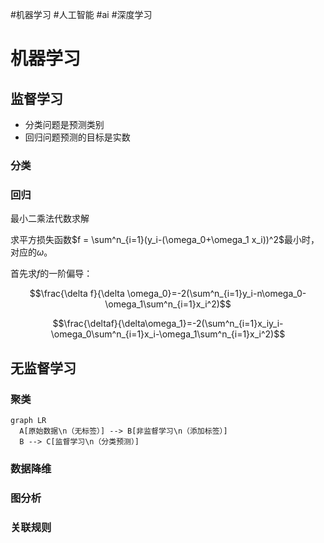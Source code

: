 #机器学习 #人工智能 #ai #深度学习

# 机器学习

## 监督学习

- 分类问题是预测类别
- 回归问题预测的目标是实数

### 分类

### 回归

最小二乘法代数求解

求平方损失函数$f = \sum^n_{i=1}(y_i-(\omega_0+\omega_1 x_i))^2$最小时，对应的$\omega$。

首先求$f$的一阶偏导：

$$\frac{\delta f}{\delta \omega_0}=-2(\sum^n_{i=1}y_i-n\omega_0-\omega_1\sum^n_{i=1}x_i^2)$$

$$\frac{\deltaf}{\delta\omega_1}=-2(\sum^n_{i=1}x_iy_i-\omega_0\sum^n_{i=1}x_i-\omega_1\sum^n_{i=1}x_i^2)$$

## 无监督学习

### 聚类

```mermaid
graph LR
  A[原始数据\n（无标签）] --> B[非监督学习\n（添加标签）]
  B --> C[监督学习\n（分类预测）]
```

### 数据降维

### 图分析

### 关联规则
